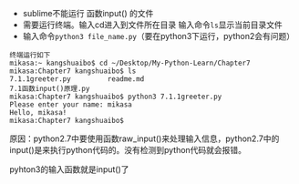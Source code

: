 - sublime不能运行 函数input() 的文件  
- 需要运行终端。输入cd进入到文件所在目录  输入命令```ls```显示当前目录文件  
- 输入命令```python3 file_name.py```（要在python3下运行，python2会有问题）

```
终端运行如下
mikasa:~ kangshuaibo$ cd ~/Desktop/My-Python-Learn/Chapter7
mikasa:Chapter7 kangshuaibo$ ls
7.1.1greeter.py			readme.md
7.1函数input()原理.py
mikasa:Chapter7 kangshuaibo$ python3 7.1.1greeter.py
Please enter your name: mikasa
Hello, mikasa!
mikasa:Chapter7 kangshuaibo$ 
```


原因：python2.7中要使用函数raw_input()来处理输入信息，python2.7中的input()是来执行python代码的。没有检测到python代码就会报错。

pyhton3的输入函数就是input()了